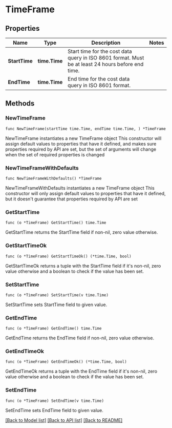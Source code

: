 # TimeFrame

## Properties

Name | Type | Description | Notes
------------ | ------------- | ------------- | -------------
**StartTime** | **time.Time** | Start time for the cost data query in ISO 8601 format. Must be at least 24 hours before end time.  | 
**EndTime** | **time.Time** | End time for the cost data query in ISO 8601 format.  | 

## Methods

### NewTimeFrame

`func NewTimeFrame(startTime time.Time, endTime time.Time, ) *TimeFrame`

NewTimeFrame instantiates a new TimeFrame object
This constructor will assign default values to properties that have it defined,
and makes sure properties required by API are set, but the set of arguments
will change when the set of required properties is changed

### NewTimeFrameWithDefaults

`func NewTimeFrameWithDefaults() *TimeFrame`

NewTimeFrameWithDefaults instantiates a new TimeFrame object
This constructor will only assign default values to properties that have it defined,
but it doesn't guarantee that properties required by API are set

### GetStartTime

`func (o *TimeFrame) GetStartTime() time.Time`

GetStartTime returns the StartTime field if non-nil, zero value otherwise.

### GetStartTimeOk

`func (o *TimeFrame) GetStartTimeOk() (*time.Time, bool)`

GetStartTimeOk returns a tuple with the StartTime field if it's non-nil, zero value otherwise
and a boolean to check if the value has been set.

### SetStartTime

`func (o *TimeFrame) SetStartTime(v time.Time)`

SetStartTime sets StartTime field to given value.


### GetEndTime

`func (o *TimeFrame) GetEndTime() time.Time`

GetEndTime returns the EndTime field if non-nil, zero value otherwise.

### GetEndTimeOk

`func (o *TimeFrame) GetEndTimeOk() (*time.Time, bool)`

GetEndTimeOk returns a tuple with the EndTime field if it's non-nil, zero value otherwise
and a boolean to check if the value has been set.

### SetEndTime

`func (o *TimeFrame) SetEndTime(v time.Time)`

SetEndTime sets EndTime field to given value.



[[Back to Model list]](../README.md#documentation-for-models) [[Back to API list]](../README.md#documentation-for-api-endpoints) [[Back to README]](../README.md)


